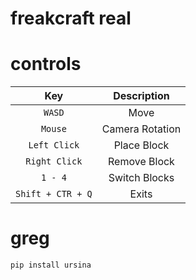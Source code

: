 # freakcraft real

# controls
| Key | Description |
| :---: | :---: |
| `WASD` | Move |
| `Mouse` | Camera Rotation |
| `Left Click` | Place Block |
| `Right Click` | Remove Block |
| `1 - 4` | Switch Blocks |
| `Shift + CTR + Q` | Exits |

# greg

`pip install ursina`
